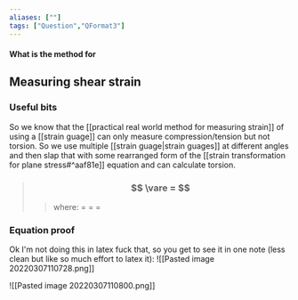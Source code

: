 ```yaml
---
aliases: [""]
tags: ["Question","QFormat3"]
---
```


#### What is the method for
## Measuring shear strain
### Useful bits
So we know that the [[practical real world method for measuring strain]] of using a [[strain guage]] can only measure compression/tension but not torsion. So we use multiple [[strain guage|strain guages]] at different angles and then slap that with some rearranged form of the [[strain transformation for plane stress#^aaf81e]] equation and can calculate torsion.

> ### $$ \vare = $$ 
>> where:
>> $=$ 
>> $=$
>> $=$

### Equation proof
Ok I'm not doing this in latex fuck that, so you get to see it in one note (less clean but like so much effort to latex it):
![[Pasted image 20220307110728.png]]

![[Pasted image 20220307110800.png]]